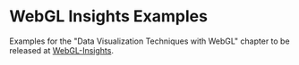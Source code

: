 WebGL Insights Examples
====

Examples for the "Data Visualization Techniques with WebGL" chapter to be released at [WebGL-Insights](http://webglinsights.blogspot.com/).
